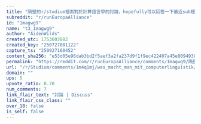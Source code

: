 ```yaml
---
title: "隔壁的r/studium裡面對於計算語言學的討論，hopefully可以回答一下最近sub裡的一些討論"
subreddit: "r/runEuropaAlliance"
id: "1magwg9"
name: "t3_1magwg9"
author: "AidenWilds"
created_utc: 1753603882
created_key: "250727081122"
capture_ts: "250927160452"
content_sha256: "e53d05e96dab3bd2f5aef3a2fa237d9f1f9ec422407a45e80949381deec4ffd1"
permalink: "https://reddit.com/r/runEuropaAlliance/comments/1magwg9/隔壁的rstudium裡面對於計算語言學的討論hopefully可以回答一下最近sub裡的一些討論/"
url: "/r/Studium/comments/1m4q1mj/was_macht_man_mit_computerlinguistik/"
domain: ""
ups: 5
upvote_ratio: 0.78
num_comments: 7
link_flair_text: "討論 | Discuss"
link_flair_css_class: ""
over_18: false
is_self: false
---
```


